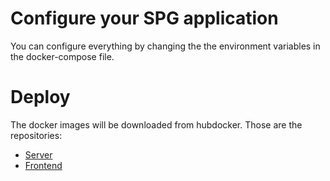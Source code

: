 # Configure your SPG application

You can configure everything by changing the the environment variables in the docker-compose file.

# Deploy

The docker images will be downloaded from hubdocker.
Those are the repositories:

 - [Server](https://hub.docker.com/repository/docker/mattiariola/spg_server)
- [Frontend](https://hub.docker.com/repository/docker/mattiariola/spg_frontend)
